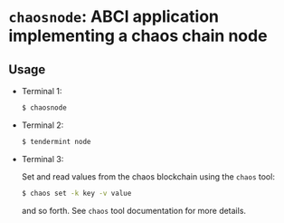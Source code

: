 # `chaosnode`: ABCI application implementing a chaos chain node

## Usage

- Terminal 1:

    ```sh
    $ chaosnode
    ```

- Terminal 2:

    ```sh
    $ tendermint node
    ```

- Terminal 3:

    Set and read values from the chaos blockchain using the `chaos` tool:

    ```sh
    $ chaos set -k key -v value
    ```

    and so forth. See `chaos` tool documentation for more details.